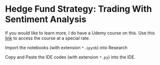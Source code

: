 # Hedge Fund Strategy: Trading With Sentiment Analysis

If you would like to learn more, I do have a Udemy course on this. Use this [link](https://www.udemy.com/hedge-fund-strategy-trading-with-sentiment-analysis/?couponCode=PERPETUAL) to access the course at a special rate.


Import the notebooks (with extension `*.ipynb`) into Research


Copy and Paste the IDE codes (with extension `*.py`) into the IDE.
